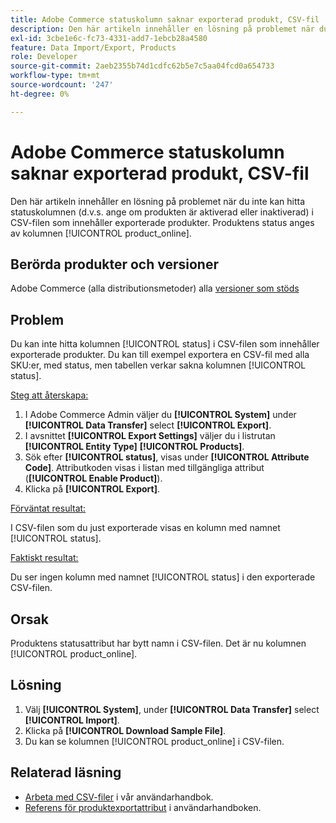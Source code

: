 ```yaml
---
title: Adobe Commerce statuskolumn saknar exporterad produkt, CSV-fil
description: Den här artikeln innehåller en lösning på problemet när du inte hittar statuskolumnen i CSV-filen som innehåller exporterade produkter.
exl-id: 3cbe1e6c-fc73-4331-add7-1ebcb28a4580
feature: Data Import/Export, Products
role: Developer
source-git-commit: 2aeb2355b74d1cdfc62b5e7c5aa04fcd0a654733
workflow-type: tm+mt
source-wordcount: '247'
ht-degree: 0%

---
```


# Adobe Commerce statuskolumn saknar exporterad produkt, CSV-fil

Den här artikeln innehåller en lösning på problemet när du inte kan hitta statuskolumnen (d.v.s. ange om produkten är aktiverad eller inaktiverad) i CSV-filen som innehåller exporterade produkter. Produktens status anges av kolumnen [!UICONTROL product_online].

## Berörda produkter och versioner

Adobe Commerce (alla distributionsmetoder) alla [versioner som stöds](https://www.adobe.com/content/dam/cc/en/legal/terms/enterprise/pdfs/Adobe-Commerce-Software-Lifecycle-Policy.pdf)

## Problem

Du kan inte hitta kolumnen [!UICONTROL status] i CSV-filen som innehåller exporterade produkter. Du kan till exempel exportera en CSV-fil med alla SKU:er, med status, men tabellen verkar sakna kolumnen [!UICONTROL status].

<u>Steg att återskapa:</u>

1. I Adobe Commerce Admin väljer du **[!UICONTROL System]** under **[!UICONTROL Data Transfer]** select **[!UICONTROL Export]**.
1. I avsnittet **[!UICONTROL Export Settings]** väljer du i listrutan **[!UICONTROL Entity Type]** **[!UICONTROL Products]**.
1. Sök efter **[!UICONTROL status]**, visas under **[!UICONTROL Attribute Code]**. Attributkoden visas i listan med tillgängliga attribut (**[!UICONTROL Enable Product]**).
1. Klicka på **[!UICONTROL Export]**.

<u>Förväntat resultat:</u>

I CSV-filen som du just exporterade visas en kolumn med namnet [!UICONTROL status].

<u>Faktiskt resultat:</u>

Du ser ingen kolumn med namnet [!UICONTROL status] i den exporterade CSV-filen.

## Orsak

Produktens statusattribut har bytt namn i CSV-filen. Det är nu kolumnen [!UICONTROL product_online].

## Lösning

1. Välj **[!UICONTROL System]**, under **[!UICONTROL Data Transfer]** select **[!UICONTROL Import]**.
1. Klicka på **[!UICONTROL Download Sample File]**.
1. Du kan se kolumnen [!UICONTROL product_online] i CSV-filen.

## Relaterad läsning

* [Arbeta med CSV-filer](https://experienceleague.adobe.com/sv/docs/commerce-admin/systems/data-transfer/data-csv) i vår användarhandbok.
* [Referens för produktexportattribut](https://experienceleague.adobe.com/sv/docs/commerce-admin/systems/data-transfer/data-attributes-product) i användarhandboken.
